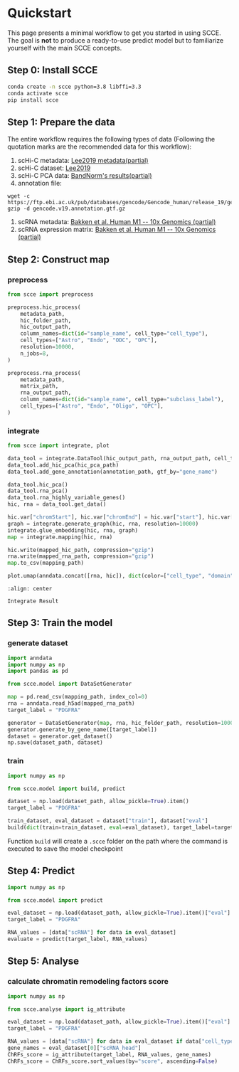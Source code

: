 # Quickstart

This page presents a minimal workflow to get you started in using SCCE. The goal is **not** to produce a ready-to-use predict model but to familiarize yourself with the main SCCE concepts.

## Step 0: Install SCCE

```bash
conda create -n scce python=3.8 libffi=3.3
conda activate scce
pip install scce
```

## Step 1: Prepare the data

The entire workflow requires the following types of data (Following the quotation marks are the recommended data for this workflow):
1. scHi-C metadata: [Lee2019 metadata(partial)](../../tests/data/hic/metadata.csv)
2. scHi-C dataset: [Lee2019](https://salkinstitute.app.box.com/s/fp63a4j36m5k255dhje3zcj5kfuzkyj1/folder/82405563291)
3. scHi-C PCA data: [BandNorm's results(partial)](../../tests/data/other/hic_pca.csv)
4. annotation file:
```
wget -c https://ftp.ebi.ac.uk/pub/databases/gencode/Gencode_human/release_19/gencode.v19.annotation.gtf.gz
gzip -d gencode.v19.annotation.gtf.gz
``` 
1. scRNA metadata: [Bakken et al. Human M1 -- 10x Genomics (partial)](../../tests/data/rna/metadata.csv)
2. scRNA expression matrix: [Bakken et al. Human M1 -- 10x Genomics (partial)](../../tests/data/rna/matrix.csv)

## Step 2: Construct map

### preprocess
```python
from scce import preprocess

preprocess.hic_process(
    metadata_path,
    hic_folder_path,
    hic_output_path,
    column_names=dict(id="sample_name", cell_type="cell_type"),
    cell_types=["Astro", "Endo", "ODC", "OPC"],
    resolution=10000,
    n_jobs=8,
)

preprocess.rna_process(
    metadata_path,
    matrix_path,
    rna_output_path,
    column_names=dict(id="sample_name", cell_type="subclass_label"),
    cell_types=["Astro", "Endo", "Oligo", "OPC"],
)
```

### integrate
```python
from scce import integrate, plot

data_tool = integrate.DataTool(hic_output_path, rna_output_path, cell_types=["Astro", "Endo", "Oligo", "ODC", "OPC"])
data_tool.add_hic_pca(hic_pca_path)
data_tool.add_gene_annotation(annotation_path, gtf_by="gene_name")

data_tool.hic_pca()
data_tool.rna_pca()
data_tool.rna_highly_variable_genes()
hic, rna = data_tool.get_data()

hic.var["chromStart"], hic.var["chromEnd"] = hic.var["start"], hic.var["end"]
graph = integrate.generate_graph(hic, rna, resolution=10000)
integrate.glue_embedding(hic, rna, graph)
map = integrate.mapping(hic, rna)

hic.write(mapped_hic_path, compression="gzip")
rna.write(mapped_rna_path, compression="gzip")
map.to_csv(mapping_path)

plot.umap(anndata.concat([rna, hic]), dict(color=["cell_type", "domain"]))
```

```{figure} _static/integrate_result.png
:align: center

Integrate Result
```

<!-- ![integrate result](_static/integrate_result.png) -->

## Step 3: Train the model

### generate dataset
```python
import anndata
import numpy as np
import pandas as pd

from scce.model import DataSetGenerator

map = pd.read_csv(mapping_path, index_col=0)
rna = anndata.read_h5ad(mapped_rna_path)
target_label = "PDGFRA"

generator = DataSetGenerator(map, rna, hic_folder_path, resolution=10000)
generator.generate_by_gene_name([target_label])
dataset = generator.get_dataset()
np.save(dataset_path, dataset)
```

### train
```python
import numpy as np

from scce.model import build, predict

dataset = np.load(dataset_path, allow_pickle=True).item()
target_label = "PDGFRA"

train_dataset, eval_dataset = dataset["train"], dataset["eval"]
build(dict(train=train_dataset, eval=eval_dataset), target_label=target_label)
```
Function `build` will create a `.scce` folder on the path where the command is executed to save the model checkpoint

## Step 4: Predict

```python
import numpy as np

from scce.model import predict

eval_dataset = np.load(dataset_path, allow_pickle=True).item()["eval"]
target_label = "PDGFRA"

RNA_values = [data["scRNA"] for data in eval_dataset]
evaluate = predict(target_label, RNA_values)
```

## Step 5: Analyse

### calculate chromatin remodeling factors score
```python
import numpy as np

from scce.analyse import ig_attribute

eval_dataset = np.load(dataset_path, allow_pickle=True).item()["eval"]
target_label = "PDGFRA"

RNA_values = [data["scRNA"] for data in eval_dataset if data["cell_type"] == "OPC"]
gene_names = eval_dataset[0]["scRNA_head"]
ChRFs_score = ig_attribute(target_label, RNA_values, gene_names)
ChRFs_score = ChRFs_score.sort_values(by="score", ascending=False)
```
